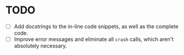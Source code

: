 # TODO

- [ ] Add docstrings to the in-line code snippets, as well as the complete code.
- [ ] Improve error messages and eliminate all `crash` calls, which aren't absolutely necessary.
